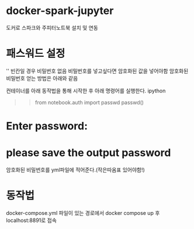 # docker-spark-jupyter
도커로 스파크와 주피터노트북 설치 및 연동

# 패스워드 설정
'' 빈칸일 경우 비밀번호 없음
비밀번호를 넣고싶다면 암호화된 값을 넣어야함
암호화된 비밀번호 얻는 방법은 아래와 같음

컨테이너를 아래 동작법을 통해 시작한 후 아래 명령어를 실행한다. 
  ipython
  >> from notebook.auth import passwd
  >> passwd()
# Enter password:
# please save the output password
암호화된 비밀번호를 yml파일에 적어준다.(작은따옴표 있어야함!)

# 동작법
docker-compose.yml 파일이 있는 경로에서 
docker compose up 후 localhost:8891로 접속

 
 